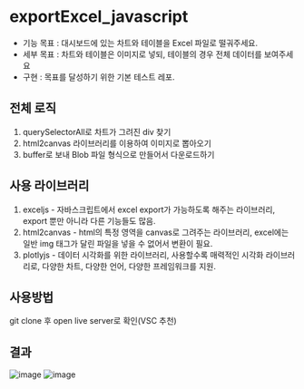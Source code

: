 # exportExcel_javascript

* 기능 목표 : 대시보드에 있는 차트와 테이블을 Excel 파일로 떨궈주세요.
* 세부 목표 : 차트와 테이블은 이미지로 넣되, 테이블의 경우 전체 데이터를 보여주세요
* 구현 : 목표를 달성하기 위한 기본 테스트 레포.

## 전체 로직

1. querySelectorAll로 차트가 그려진 div 찾기
2. html2canvas 라이브러리를 이용하여 이미지로 뽑아오기
3. buffer로 보내 Blob 파일 형식으로 만들어서 다운로드하기


## 사용 라이브러리

1. exceljs - 자바스크립트에서 excel export가 가능하도록 해주는 라이브러리, export 뿐만 아니라 다른 기능들도 많음.
2. html2canvas - html의 특정 영역을 canvas로 그려주는 라이브러리, excel에는 일반 img 태그가 달린 파일을 넣을 수 없어서 변환이 필요.
3. plotlyjs - 데이터 시각화를 위한 라이브러리, 사용할수록 매력적인 시각화 라이브러리로, 다양한 차트, 다양한 언어, 다양한 프레임워크를 지원.

## 사용방법

git clone 후 open live server로 확인(VSC 추천)

## 결과

![image](https://user-images.githubusercontent.com/61446585/110480657-140df280-812a-11eb-92b0-a1d9b971e30a.png)
![image](https://user-images.githubusercontent.com/61446585/110480713-2556ff00-812a-11eb-94cf-1a8d4bd66d86.png)

